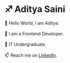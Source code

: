 # ♐ Aditya Saini
:wave: Hello World, I am Aditya. <br><br>
   🔹 I am a Frontend Developer. <br><br>
   🌱 IT Undergraduate.<br><br>
   📫 Reach me on [LinkedIn](https://www.linkedin.com/in/aditya-saini-286aa2182/).<br>
<!--
**deadpool-developer/deadpool-developer** is a ✨ _special_ ✨ repository because its `README.md` (this file) appears on your GitHub profile.

Here are some ideas to get you started:

- 🔭 I’m currently working on ...
- 🌱 I’m currently learning ...
- 👯 I’m looking to collaborate on ...
- 🤔 I’m looking for help with ...
- 💬 Ask me about ...
- 📫 How to reach me: ...
- 😄 Pronouns: ...
- ⚡ Fun fact: ...
-->
